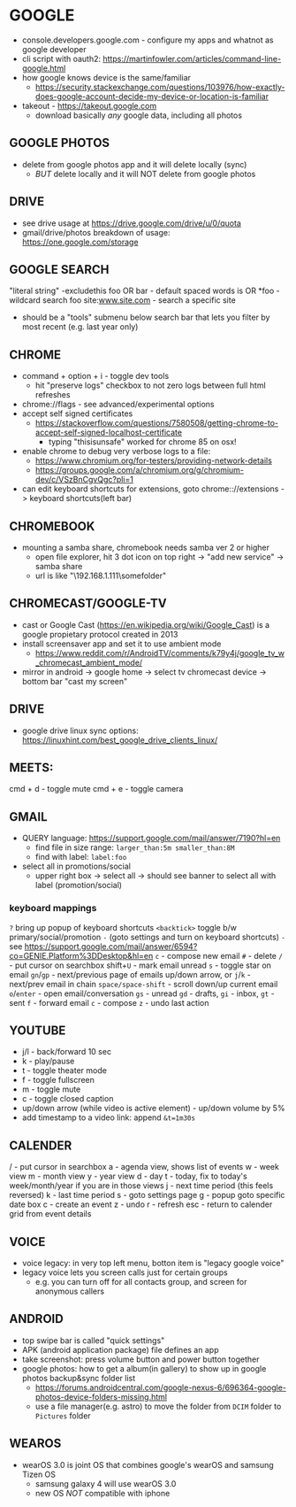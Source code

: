 # GOOGLE
- console.developers.google.com     - configure my apps and whatnot as google developer
- cli script with oauth2: https://martinfowler.com/articles/command-line-google.html
- how google knows device is the same/familiar
    - https://security.stackexchange.com/questions/103976/how-exactly-does-google-account-decide-my-device-or-location-is-familiar
- takeout - https://takeout.google.com
    - download basically *any* google data, including all photos

## GOOGLE PHOTOS
- delete from google photos app and it will delete locally (sync)
    - *BUT* delete locally and it will NOT delete from google photos

## DRIVE
- see drive usage at https://drive.google.com/drive/u/0/quota
-  gmail/drive/photos breakdown of usage: https://one.google.com/storage

## GOOGLE SEARCH
"literal string"
-excludethis
foo OR bar              - default spaced words is OR
*foo                    - wildcard search
foo site:www.site.com   - search a specific site
- should be a "tools" submenu below search bar that lets you filter by most recent (e.g. last year only)

## CHROME
- command + option + i   - toggle dev tools
    - hit "preserve logs" checkbox to not zero logs between full html refreshes
- chrome://flags  - see advanced/experimental options
- accept self signed certificates
    - https://stackoverflow.com/questions/7580508/getting-chrome-to-accept-self-signed-localhost-certificate
        - typing "thisisunsafe" worked for chrome 85 on osx!
- enable chrome to debug very verbose logs to a file:
    - https://www.chromium.org/for-testers/providing-network-details
    - https://groups.google.com/a/chromium.org/g/chromium-dev/c/VSzBnCgvQgc?pli=1
- can edit keyboard shortcuts for extensions, goto chrome:://extensions -> keyboard shortcuts(left bar)

## CHROMEBOOK
- mounting a samba share, chromebook needs samba ver 2 or higher
    - open file explorer, hit 3 dot icon on top right -> "add new service" -> samba share
    - url is like "\\192.168.1.111\somefolder"

## CHROMECAST/GOOGLE-TV
- cast or Google Cast (https://en.wikipedia.org/wiki/Google_Cast) is a google propietary protocol created in 2013
- install screensaver app and set it to use ambient mode
    - https://www.reddit.com/r/AndroidTV/comments/k79y4j/google_tv_w_chromecast_ambient_mode/
- mirror in android -> google home -> select tv chromecast device -> bottom bar "cast my screen"

## DRIVE
- google drive linux sync options: https://linuxhint.com/best_google_drive_clients_linux/

## MEETS:
cmd + d - toggle mute
cmd + e - toggle camera

## GMAIL
- QUERY language: https://support.google.com/mail/answer/7190?hl=en
    - find file in size range: `larger_than:5m smaller_than:8M`
    - find with label: `label:foo`
- select all in promotions/social
    - upper right box -> select all -> should see banner to select all with label (promotion/social)
### keyboard mappings
`?` bring up popup of keyboard shortcuts
`<backtick>` toggle b/w primary/social/promotion
`-` (goto settings and turn on keyboard shortcuts)
`-` see https://support.google.com/mail/answer/6594?co=GENIE.Platform%3DDesktop&hl=en
`c` - compose new email
`#` - delete
`/` - put cursor on searchbox
shift+`U` - mark email unread
`s` - toggle star on email
`gn`/`gp` - next/previous page of emails
up/down arrow, or `j`/`k`    - next/prev email in chain
`space/space-shift`   - scroll down/up current email
`o`/`enter` - open email/conversation
`gs` - unread
`gd` - drafts,
`gi` - inbox,
`gt` - sent
`f` - forward email
`c` - compose
`z` - undo last action

## YOUTUBE
- j/l - back/forward 10 sec
- k - play/pause
- t - toggle theater mode
- f - toggle fullscreen
- m - toggle mute
- c - toggle closed caption
- up/down arrow (while video is active element) - up/down volume by 5%
- add timestamp to a video link: append `&t=1m30s`


## CALENDER
/ - put cursor in searchbox
a - agenda view, shows list of events
w - week view
m - month view
y - year view
d - day
t - today, fix to today's week/month/year if you are in those views
j - next time period (this feels reversed)
k - last time period
s - goto settings page
g - popup goto specific date box
c - create an event
z - undo
r - refresh
esc - return to calender grid from event details

## VOICE
- voice legacy: in very top left menu, botton item is "legacy google voice"
- legacy voice lets you screen calls just for certain groups
    - e.g. you can turn off for all contacts group, and screen for anonymous callers

## ANDROID
- top swipe bar is called "quick settings"
- APK (android application package) file defines an app
- take screenshot: press volume button and power button together
- google photos: how to get a album(in gallery) to show up in google photos backup&sync folder list
    - https://forums.androidcentral.com/google-nexus-6/696364-google-photos-device-folders-missing.html
    - use a file manager(e.g. astro) to move the folder from `DCIM` folder to `Pictures` folder

## WEAROS
- wearOS 3.0 is joint OS that combines google's wearOS and samsung Tizen OS
    - samsung galaxy 4 will use wearOS 3.0
    - new OS *NOT* compatible with iphone
